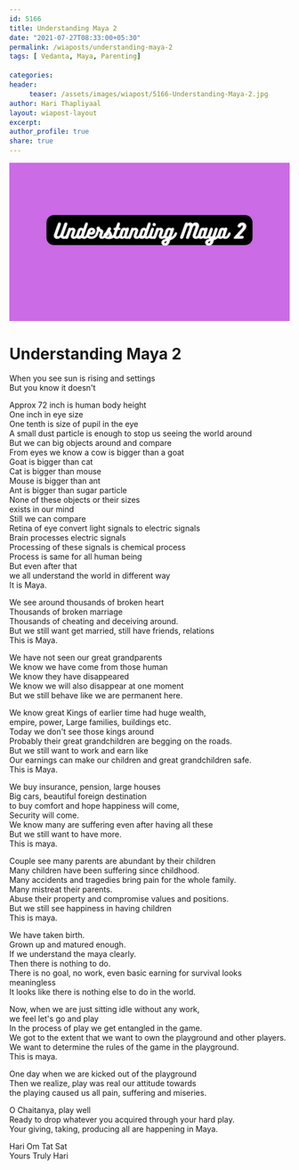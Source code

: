 ```yaml
--- 
id: 5166 
title: Understanding Maya 2
date: "2021-07-27T08:33:00+05:30"
permalink: /wiaposts/understanding-maya-2
tags: [ Vedanta, Maya, Parenting]    

categories: 
header:
     teaser: /assets/images/wiapost/5166-Understanding-Maya-2.jpg
author: Hari Thapliyaal 
layout: wiapost-layout
excerpt:  
author_profile: true 
share: true 
---
```


![Understanding Maya 2](/assets/images/wiapost/5166-Understanding-Maya-2.jpg)     
   
# Understanding Maya 2   
    
When you see sun is rising and settings    
But you know it doesn't    
    
Approx 72 inch is human body height    
One inch in eye size    
One tenth is size of pupil in the eye    
A small dust particle is enough to stop us seeing the world around    
But we can big objects around and compare    
From eyes we know a cow is bigger than a goat    
Goat is bigger than cat    
Cat is bigger than mouse    
Mouse is bigger than ant    
Ant is bigger than sugar particle    
None of these objects or their sizes     
exists in our mind    
Still we can compare    
Retina of eye convert light signals to electric signals    
Brain processes electric signals    
Processing of these signals is chemical process    
Process is same for all human being    
But even after that     
we all understand the world in different way    
It is Maya.    
    
We see around thousands of broken heart    
Thousands of broken marriage    
Thousands of cheating and deceiving around.    
But we still want get married, still have friends, relations    
This is Maya.    
    
We have not seen our great grandparents    
We know we have come from those human    
We know they have disappeared    
We know we will also disappear at one moment    
But we still behave like we are permanent here.    
    
We know great Kings of earlier time had huge wealth,     
empire, power, Large families, buildings etc.    
Today we don't see those kings around    
Probably their great grandchildren are begging on the roads.    
But we still want to work and earn like     
Our earnings can make our children and great grandchildren safe.     
This is Maya.     
    
We buy insurance, pension, large houses    
Big cars, beautiful foreign destination     
to buy comfort and hope happiness will come,    
Security will come.     
We know many are suffering even after having all these    
But we still want to have more.     
This is maya.     
    
Couple see many parents are abundant by their children     
Many children have been suffering since childhood.     
Many accidents and tragedies bring pain for the whole family.     
Many mistreat their parents.     
Abuse their property and compromise values and positions.     
But we still see happiness in having children     
This is maya.     
    
We have taken birth.     
Grown up and matured enough.     
If we understand the maya clearly.     
Then there is nothing to do.     
There is no goal, no work, even basic earning for survival looks meaningless     
It looks like there is nothing else to do in the world.     
    
Now, when we are just sitting idle without any work,    
we feel let's go and play    
In the process of play we get entangled in the game.     
We got to the extent that we want to own the playground and other players.     
We want to determine the rules of the game in the playground.     
This is maya.     
    
One day when we are kicked out of the playground     
Then we realize, play was real our attitude towards     
the playing caused us all pain, suffering and miseries.     
    
O Chaitanya, play well    
Ready to drop whatever you acquired through your hard play.    
Your giving, taking, producing all are happening in Maya.    
    
Hari Om Tat Sat     
Yours Truly Hari    

